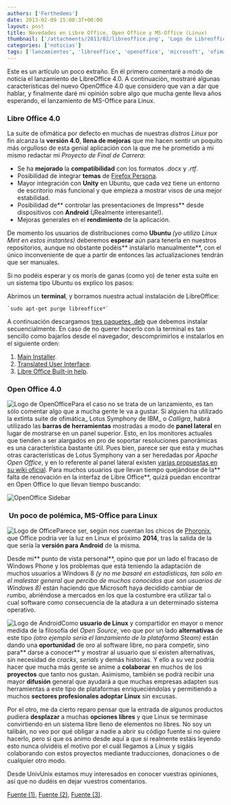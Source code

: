 ```yaml
---
authors: ['Ferthedems']
date: 2013-02-09 15:08:37+00:00
layout: post
title: Novedades en Libre Office, Open Office y MS-Office (Linux)
thumbnail: ['/attachments/2013/02/libreoffice.png', 'Logo de Libreoffice, la suite ofimática GPL']
categories: ['noticias']
tags: ['lanzamientos', 'libreoffice', 'openoffice', 'microsoft', 'ofimática']
---
```


Este es un artículo un poco extraño. En él primero comentaré a modo de noticia el lanzamiento de LibreOffice 4.0. A continuación, mostraré algunas características del nuevo OpenOffice 4.0 que considero que van a dar que hablar, y finalmente daré mi opinión sobre algo que mucha gente lleva años esperando, el lanzamiento de MS-Office para Linux.

### Libre Office 4.0

La suite de ofimática por defecto en muchas de nuestras _distros Linux_ por fin alcanza la **versión 4.0**, **llena de mejoras** que me hacen sentir un poquito más orgulloso de esta genial aplicación con la que me he prometido a mi mismo redactar mi _Proyecto de Final de Carrera_:
  * Se ha **mejorado** la **compatibilidad** con los formatos _.docx_ y _.rtf_.
  * Posibilidad de integrar **temas** de [Firefox Persona](http://www.univunix.com/noticias/proximos-lanzamientos-linuxeros/).
  * Mayor integración con **Unity** en Ubuntu, que cada vez tiene un entorno de escritorio más funcional y que empieza a mostrar visos de una mejor estabilidad.
  * Posibilidad de** controlar las presentaciones de Impress** desde dispositivos con **Android** (¡Realmente interesante!).
  * Mejoras generales en el **rendimiento** de la aplicación.

De momento los usuarios de distribuciones como **Ubuntu** _(yo utilizo Linux Mint en estos instantes)_ deberemos **esperar** aún para tenerla en nuestros repositorios, aunque no obstante podéis** instalarlo manualmente**, con el único inconveniente de que a partir de entonces las actualizaciones tendrán que ser manuales.

Si no podéis esperar y os morís de ganas (como yo) de tener esta suite en un sistema tipo Ubuntu os explico los pasos:

Abrimos un **terminal**, y borramos nuestra actual instalación de LibreOffice:
    
    `sudo apt-get purge libreoffice*`

A continuación descargamos [tres paquetes .deb](http://www.libreoffice.org/download/?type=deb-x86_64&lang=es&version=4.0.0) que debemos instalar secuencialmente. En caso de no querer hacerlo con la terminal es tan sencillo como bajarlos desde el navegador, descomprimirlos e instalarlos en el siguiente orden:
  
  1. [Main Installer](http://download.documentfoundation.org/libreoffice/stable/4.0.0/deb/x86_64/LibreOffice_4.0.0_Linux_x86-64_deb.tar.gz).
  2. [Translated User Interface](http://download.documentfoundation.org/libreoffice/stable/4.0.0/deb/x86_64/LibreOffice_4.0.0_Linux_x86-64_deb_langpack_es.tar.gz).
  3. [Libre Office Built-in help](http://download.documentfoundation.org/libreoffice/stable/4.0.0/deb/x86_64/LibreOffice_4.0.0_Linux_x86-64_deb_helppack_es.tar.gz).

### Open Office 4.0

<img alt="Logo de OpenOffice" src="/img/placeholder.gif" data-original="/attachments/2013/02/orb.jpg" class="img-responsive img-rounded lazy pull-left">Para el caso no se trata de un lanzamiento, es tan sólo comentar algo que a mucha gente le va a gustar. Si alguien ha utilizado la extinta suite de ofimática_ Lotus Symphony de IBM_ o _Calligra_, habrá utilizado las **barras de herramientas** mostradas a modo de **panel lateral** en lugar de mostrarse en un panel superior. Esto, en los monitores actuales que tienden a ser alargados en pro de soportar resoluciones panorámicas es una característica bastante útil. Pues bien, parece ser que esta y muchas otras características de Lotus Symphony van a ser heredadas por _Apache Open Office_, y en lo referente al panel lateral existen [varias propuestas en su wiki oficial](http://wiki.openoffice.org/wiki/AOO_UX_Design_Exploration_-_Task_Pane_Content_Panel_-_User_Interface_Design_Proposals#Task_Pane_Content_Panel_-_UX_Design_propoals). Para muchos usuarios que llevan tiempo quejándose de la** falta de renovación en la interfaz de Libre Office**, quizá puedan encontrar en Open Office lo que llevan tiempo buscando:

<img alt="OpenOffice Sidebar" src="/img/placeholder.gif" data-original="/attachments/2013/02/AOO_40_Sidebar_Options.png" class="img-responsive img-rounded lazy" style="margin: 0 auto; display: block">

###  Un poco de polémica, MS-Office para Linux

<img alt="Logo de Office" src="/img/placeholder.gif" data-original="/attachments/2013/02/MS-Office-2013-logo.png" class="img-responsive img-rounded lazy pull-left">Parece ser, según nos cuentan los chicos de [Phoronix](http://www.phoronix.com/scan.php?page=news_item&px=MTI5MzU), que Office podría ver la luz en Linux el próximo **2014**, tras la salida de la que sería la **versión para Android** de la misma.

Desde mi** punto de vista personal**, opino que por un lado el fracaso de Windows Phone y los problemas que está teniendo la adaptación de muchos usuarios a Windows 8 _(y no me basaré en estadísticas, tan sólo en el malestar general que percibo de muchos conocidos que son usuarios de Windows 8)_ están haciendo que Microsoft haya decidido cambiar de rumbo, abriéndose a mercados en los que la costumbre era utilizar tal o cual software como consecuencia de la atadura a un determinado sistema operativo.

<img alt="Logo de Android" src="/img/placeholder.gif" data-original="/attachments/2013/02/android-logo.jpg" class="img-responsive img-rounded lazy pull-left">Como **usuario de Linux** y compartidor en mayor o menor medida de la filosofía del _Open Source_, veo que por un lado **alternativas** de este tipo _(otro ejemplo sería el lanzamiento de la plataforma Steam)_ están dando una **oportunidad** de oro al software libre, no para competir, sino para** darse a conocer** y mostrar al usuario que sí existen alternativas, sin necesidad de _cracks_, _serials_ y demás historias. Y ello a su vez podría hacer que mucha más gente se anime a **colaborar** en muchos de los **proyectos** que tanto nos gustan. Asimismo, también se podrá recibir una mayor **difusión** general que ayudará a que muchas empresas adapten sus herramientas a este tipo de plataformas enriqueciéndolas y permitiendo a muchos **sectores profesionales adoptar Linux** sin excusas.

Por el otro, me da cierto reparo pensar que la entrada de algunos productos pudiera **desplazar** a muchas **opciones libres** y que Linux se terminase convirtiendo en un sistema libre lleno de elementos no libres. No soy un talibán, no veo por qué obligar a nadie a abrir su código fuente si no quiere hacerlo, pero sí que os animo desde aquí a que si realmente estáis leyendo esto nunca olvidéis el motivo por el cuál llegamos a Linux y sigáis colaborando con estos proyectos mediante traducciones, donaciones o de cualquier otro modo.

Desde UnivUnix estamos muy interesados en conocer vuestras opiniones, así que no dudéis en dejar vuestros comentarios.

[Fuente (1)](http://ubunlog.com/instalacion-de-libreoffice-4-0-en-ubuntu-12-10/), [Fuente (2)](http://blog.open-office.es/index.php/inicio/2013/01/30/opina-sobre-el-nuevo-panel-lateral-de-herramientas-de-openoffice-4), [Fuente (3)](https://www.libreoffice.org/download/4-0-new-features-and-fixes).
